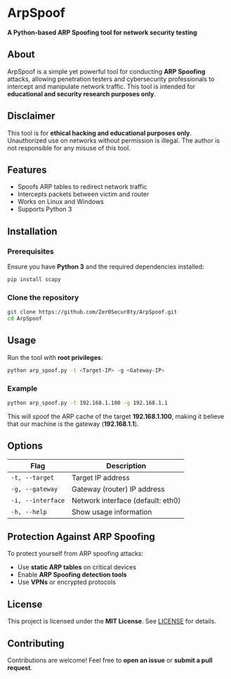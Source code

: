 # **ArpSpoof**  
**A Python-based ARP Spoofing tool for network security testing**  


##  About 
ArpSpoof is a simple yet powerful tool for conducting **ARP Spoofing** attacks, allowing penetration testers and cybersecurity professionals to intercept and manipulate network traffic. This tool is intended for **educational and security research purposes only**.  

##  Disclaimer  
This tool is for **ethical hacking and educational purposes only**. Unauthorized use on networks without permission is illegal. The author is not responsible for any misuse of this tool.  

##  Features  
- Spoofs ARP tables to redirect network traffic  
- Intercepts packets between victim and router  
- Works on Linux and Windows  
- Supports Python 3  

##  Installation 
###  Prerequisites 
Ensure you have **Python 3** and the required dependencies installed:  
```bash
pip install scapy
```

###  Clone the repository
```bash
git clone https://github.com/Zer0Secur8ty/ArpSpoof.git
cd ArpSpoof
```

##  Usage  
Run the tool with **root privileges**:  
```bash
python arp_spoof.py -t <Target-IP> -g <Gateway-IP>
```

### Example  
```bash
python arp_spoof.py -t 192.168.1.100 -g 192.168.1.1
```
This will spoof the ARP cache of the target **192.168.1.100**, making it believe that our machine is the gateway (**192.168.1.1**).  

##  Options  
| Flag | Description |
|------|------------|
| `-t, --target` | Target IP address |
| `-g, --gateway` | Gateway (router) IP address |
| `-i, --interface` | Network interface (default: eth0) |
| `-h, --help` | Show usage information |

##  Protection Against ARP Spoofing  
To protect yourself from ARP spoofing attacks:  
- Use **static ARP tables** on critical devices  
- Enable **ARP Spoofing detection tools**  
- Use **VPNs** or encrypted protocols  

##  License 
This project is licensed under the **MIT License**. See [LICENSE](LICENSE) for details.  

##  Contributing 
Contributions are welcome! Feel free to **open an issue** or **submit a pull request**.  
